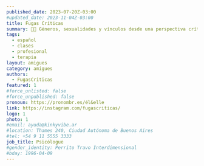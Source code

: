 ```yaml
---
published_date: 2023-07-20Z-03:00
#updated_date: 2023-11-04Z-03:00
title: Fugas Críticas
summary: 🏳️‍🌈 Géneros, sexualidades y vínculos desde una perspectiva crítica. Talleres y propuestas para fugarnos de todo lo que nos oprime.
tags:
  - español
  - clases
  - profesional
  - terapia
layout: amigues
category: amigues
authors:
  - FugasCriticas
featured: 1
#force_unlisted: false
#force_unpublished: false
pronoun: https://pronombr.es/él&elle
link: https://instagram.com/fugascriticas/
logo: 1
photo: 1
#email: ayuda@kinkyvibe.ar
#location: Thames 240, Ciudad Autónoma de Buenos Aires
#tel: +54 9 11 5555 3333
job_title: Psicólogue
#gender_identity: Perrito Travo Interdimensional
#bday: 1996-04-09
---
```


